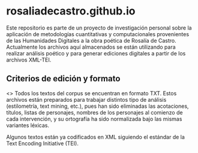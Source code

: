 # rosaliadecastro.github.io

Este repositorio es parte de un proyecto de investigación personal sobre la aplicación de metodologías cuantitativas y computacionales provenientes de las Humanidades Digitales a la obra poética de Rosalía de Castro. Actualmente los archivos aquí almacenados se están utilizando para realizar análisis poético y para generar ediciones digitales a partir de los archivos XML-TEI.

## Criterios de edición y formato

<> Todos los textos del corpus se encuentran en formato TXT. Estos archivos están preparados para trabajar distintos tipo de análisis (estilometría, text mining, etc.), pues han sido eliminadas las acotaciones, títulos, listas de personajes, nombres de los personajes al comienzo de cada intervención, y su ortografía ha sido normalizada bajo las mismas variantes léxicas.

Algunos textos están ya codificados en XML siguiendo el estándar de la Text Encoding Initiative (TEI).
